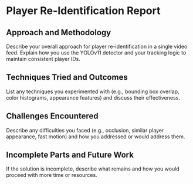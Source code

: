 # Player Re-Identification Report

## Approach and Methodology
Describe your overall approach for player re-identification in a single video feed. Explain how you use the YOLOv11 detector and your tracking logic to maintain consistent player IDs.

## Techniques Tried and Outcomes
List any techniques you experimented with (e.g., bounding box overlap, color histograms, appearance features) and discuss their effectiveness.

## Challenges Encountered
Describe any difficulties you faced (e.g., occlusion, similar player appearance, fast motion) and how you addressed or would address them.

## Incomplete Parts and Future Work
If the solution is incomplete, describe what remains and how you would proceed with more time or resources. 